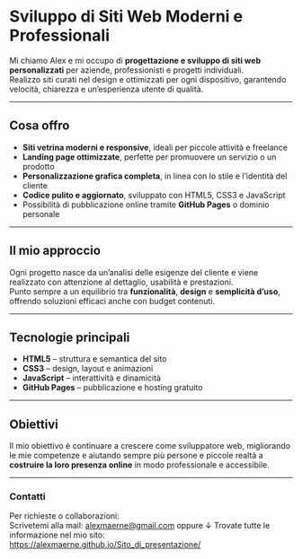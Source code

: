 # Sviluppo di Siti Web Moderni e Professionali

Mi chiamo Alex e mi occupo di **progettazione e sviluppo di siti web personalizzati** per aziende, professionisti e progetti individuali.  
Realizzo siti curati nel design e ottimizzati per ogni dispositivo, garantendo velocità, chiarezza e un’esperienza utente di qualità.

---

## Cosa offro

- **Siti vetrina moderni e responsive**, ideali per piccole attività e freelance  
- **Landing page ottimizzate**, perfette per promuovere un servizio o un prodotto  
- **Personalizzazione grafica completa**, in linea con lo stile e l’identità del cliente  
- **Codice pulito e aggiornato**, sviluppato con HTML5, CSS3 e JavaScript  
- Possibilità di pubblicazione online tramite **GitHub Pages** o dominio personale  

---

## Il mio approccio

Ogni progetto nasce da un’analisi delle esigenze del cliente e viene realizzato con attenzione al dettaglio, usabilità e prestazioni.  
Punto sempre a un equilibrio tra **funzionalità**, **design** e **semplicità d’uso**, offrendo soluzioni efficaci anche con budget contenuti.

---

## Tecnologie principali

- **HTML5** – struttura e semantica del sito  
- **CSS3** – design, layout e animazioni  
- **JavaScript** – interattività e dinamicità  
- **GitHub Pages** – pubblicazione e hosting gratuito  

---

## Obiettivi

Il mio obiettivo è continuare a crescere come sviluppatore web, migliorando le mie competenze e aiutando sempre più persone e piccole realtà a **costruire la loro presenza online** in modo professionale e accessibile.

---

### Contatti

Per richieste o collaborazioni:  
Scrivetemi alla mail: alexmaerne@gmail.com  oppure ↓
Trovate tutte le informazione nel mio sito: https://alexmaerne.github.io/Sito_di_presentazione/
